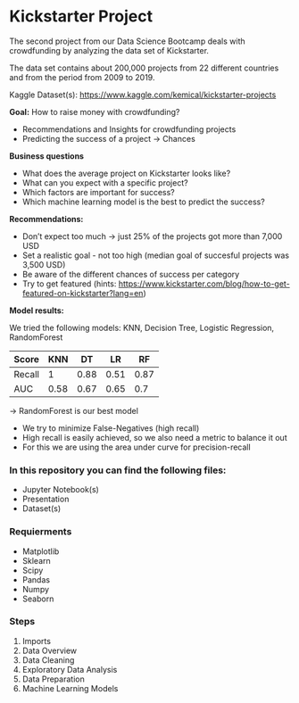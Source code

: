 # Kickstarter Project 
The second project from our Data Science Bootcamp deals with crowdfunding by analyzing the data set of Kickstarter.

The data set contains about 200,000 projects from 22 different countries and from the period from 2009 to 2019.

Kaggle Dataset(s): https://www.kaggle.com/kemical/kickstarter-projects



**Goal:** How to raise money with crowdfunding?
* Recommendations and Insights for crowdfunding projects 
* Predicting the success of a project → Chances

**Business questions**
* What does the average project on Kickstarter looks like?
* What can you expect with a specific project?
* Which factors are important for success? 
* Which machine learning model is the best to predict the success? 


**Recommendations:** 
* Don’t expect too much → just 25% of the projects got more than 7,000 USD
* Set a realistic goal - not too high (median goal of succesful projects was 3,500 USD) 
* Be aware of the different chances of success per category 
* Try to get featured (hints: https://www.kickstarter.com/blog/how-to-get-featured-on-kickstarter?lang=en) 

**Model results:** 

We tried the following models: KNN, Decision Tree, Logistic Regression, RandomForest

| Score  | KNN  | DT  | LR  | RF  |
|---|---|---|---|---|
| Recall  | 1  | 0.88  |  0.51 | 0.87  |
| AUC  | 0.58 | 0.67 | 0.65  | 0.7  |

→ RandomForest is our best model

* We try to minimize False-Negatives (high recall)
* High recall is easily achieved, so we also need a metric to balance it out
* For this we are using the area under curve for precision-recall 


### In this repository you can find the following files: 
* Jupyter Notebook(s) 
* Presentation 
* Dataset(s)

### Requierments
* Matplotlib
* Sklearn 
* Scipy
* Pandas
* Numpy
* Seaborn

### Steps 
1. Imports 
2. Data Overview
3. Data Cleaning 
4. Exploratory Data Analysis
5. Data Preparation 
6. Machine Learning Models  
